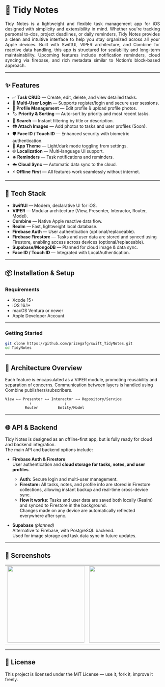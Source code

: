 # 📝 Tidy Notes
<p align="justify">
Tidy Notes is a lightweight and flexible task management app for iOS designed with simplicity and extensibility in mind. Whether you're tracking personal to-dos, project deadlines, or daily reminders, Tidy Notes provides a clean and intuitive interface to help you stay organized across all your Apple devices.
Built with SwiftUI, VIPER architecture, and Combine for reactive data handling, this app is structured for scalability and long-term maintainability. Upcoming features include notification reminders, cloud syncing via firebase, and rich metadata similar to Notion’s block-based approach.
</p>

---

## ✨ Features

  - ✅ **Task CRUD** — Create, edit, delete, and view detailed tasks.
  - 🔐 **Multi-User Login** — Supports register/login and secure user sessions.
  - 👤 **Profile Management** — Edit profile & upload profile photos.
  - 🏷️ **Priority & Sorting** — Auto-sort by priority and most recent tasks.
  - 🔎 **Search** — Instant filtering by title or description.
  - 📷 **Attach Images** — Add photos to tasks and user profiles (Soon).
  - 🛡️ **Face ID / Touch ID** — Enhanced security with biometric authentication.
  - 🎨 **App Theme** — Light/dark mode toggling from settings.
  - 🌐 **Localization** — Multi-language UI support.
  - 🛎️ **Reminders** — Task notifications and reminders.
  - ☁️ **Cloud Sync** — Automatic data sync to the cloud.
  - ⚡ **Offline First** — All features work seamlessly without internet.

---

## 📱 Tech Stack

  - **SwiftUI** — Modern, declarative UI for iOS.
  - **VIPER** — Modular architecture (View, Presenter, Interactor, Router, Model).
  - **Combine** — Native Apple reactive data flow.
  - **Realm** — Fast, lightweight local database.
  - **Firebase Auth** — User authentication (optional/replaceable).
  - **Firebase Firestore** — Tasks and user data are stored and synced using Firestore, enabling access across devices (optional/replaceable).
  - **Supabase/MongoDB** — Planned for cloud image & data sync.
  - **Face ID / Touch ID** — Integrated with LocalAuthentication.

---

## 📦 Installation & Setup

### Requirements

  - Xcode 15+
  - iOS 16.1+
  - macOS Ventura or newer
  - Apple Developer Account

--- 

### Getting Started

```bash
git clone https://github.com/prizegafg/swift_TidyNotes.git
cd TidyNotes
```

---

## 🧠 Architecture Overview
  Each feature is encapsulated as a VIPER module, promoting reusability and separation of concerns. Communication between layers is handled using Combine publishers/subscribers.
    
    View ←→ Presenter ←→ Interactor ←→ Repository/Service
               ↑               ↓
             Router         Entity/Model

---

## 🌐 API & Backend

Tidy Notes is designed as an offline-first app, but is fully ready for cloud and backend integration.  
The main API and backend options include:

- **Firebase Auth & Firestore**  
  User authentication and **cloud storage for tasks, notes, and user profiles**.  
  - **Auth:** Secure login and multi-user management.
  - **Firestore:** All tasks, notes, and profile info are stored in Firestore collections, allowing instant backup and real-time cross-device sync.
  - **How it works:** Tasks and user data are saved both locally (Realm) and synced to Firestore in the background.  
    Changes made on any device are automatically reflected everywhere after sync.

- **Supabase** *(planned)*  
  Alternative to Firebase, with PostgreSQL backend.  
  Used for image storage and task data sync in future updates.

 
---

## 📸 Screenshots
<table>
  <tr>
    <td>
      <img src="https://github.com/user-attachments/assets/7b2c46ec-44d8-41f6-af90-b33056ad1e04" width="250"/>
    </td>
    <td>
      <img src="https://github.com/user-attachments/assets/c6cac9e6-f2fa-4a3a-8741-2295f242dd01" width="250"/>
    </td>
    <td>
      <img src="https://github.com/user-attachments/assets/014c2631-ea29-4e84-a5e2-8d43f1e89d5f" width="250"/>
    </td>
    <td>
      <img src="https://github.com/user-attachments/assets/9b6e86e1-a0bd-4107-9b0d-f7f5fc96d9d6" width="250"/>
    </td>
  </tr>
</table>

---

## 📄 License
This project is licensed under the MIT License — use it, fork it, improve it freely.

